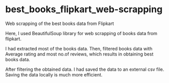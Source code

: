 # best_books_flipkart_web-scrapping
Web scrapping of the best books data from Flipkart


Here, I used BeautifulSoup library for web scrapping of books data from flipkart.

I had extracted most of the books data. Then, filtered books data with Average rating and most no.of reviews, which results in obtaining best books data.

After filtering the obtained data. I had saved the data to an external csv file. Saving the data locally is much more efficient.
